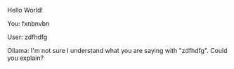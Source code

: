 Hello World!

You: fxnbnvbn


User:
zdfhdfg


Ollama:
  I'm not sure I understand what you are saying with "zdfhdfg". Could you explain?




